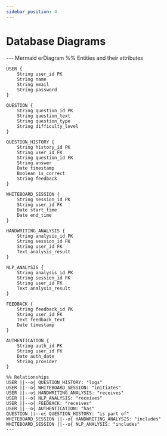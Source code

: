 ```yaml
---
sidebar_position: 4
---
```


# Database Diagrams
--- Mermaid
erDiagram
    %% Entities and their attributes

    USER {
        String user_id PK
        String name
        String email
        String password
    }

    QUESTION {
        String question_id PK
        String question_text
        String question_type
        String difficulty_level
    }

    QUESTION_HISTORY {
        String history_id PK
        String user_id FK
        String question_id FK
        String answer
        Date timestamp
        Boolean is_correct
        String feedback
    }

    WHITEBOARD_SESSION {
        String session_id PK
        String user_id FK
        Date start_time
        Date end_time
    }

    HANDWRITING_ANALYSIS {
        String analysis_id PK
        String session_id FK
        String user_id FK
        Text analysis_result
    }

    NLP_ANALYSIS {
        String analysis_id PK
        String session_id FK
        String user_id FK
        Text analysis_result
    }

    FEEDBACK {
        String feedback_id PK
        String user_id FK
        Text feedback_text
        Date timestamp
    }

    AUTHENTICATION {
        String auth_id PK
        String user_id FK
        Date auth_date
        String provider
    }

    %% Relationships
    USER ||--o{ QUESTION_HISTORY: "logs"
    USER ||--o{ WHITEBOARD_SESSION: "initiates"
    USER ||--o{ HANDWRITING_ANALYSIS: "receives"
    USER ||--o{ NLP_ANALYSIS: "receives"
    USER ||--o{ FEEDBACK: "receives"
    USER ||--o{ AUTHENTICATION: "has"
    QUESTION ||--o{ QUESTION_HISTORY: "is part of"
    WHITEBOARD_SESSION ||--o{ HANDWRITING_ANALYSIS: "includes"
    WHITEBOARD_SESSION ||--o{ NLP_ANALYSIS: "includes"
    ---
